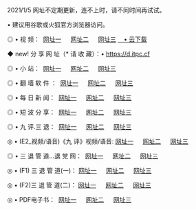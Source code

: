 <p>2021/1/5 网址不定期更新，连不上时，请不同时间再试试。
<p>• 建议用谷歌或火狐官方浏览器访问。
<p>◎ • 视 频： 
<a href="http://pun.hdfmradio.com/" target="_blank">网址一</a> 　 
<a href="http://pte.hdfmradio.com/" target="_blank">网址二</a> 　 
<a href="http://pte.hdfmradio.com/b.html" target="_blank">网址三</a>
<a href="https://yadi.sk/d/d0sUeAOpal3njw" target="_blank">　• 云下载 </a></p>
<p>◆ new! 分 享 网 址（* 请 收 藏）：• <a href="http://prt.hdfmradio.com/a.html">https://d.itpc.cf</a></p>

<p>◎ • 小 站：  
<a href="http://pun.hdfmradio.com/f.html" target="_blank">网址一</a> 　 
<a href="http://pte.hdfmradio.com/h.html" target="_blank">网址二</a> 　 
<a href="http://pte.hdfmradio.com/k/" target="_blank">网址三</a></p>
<p>◎ • 翻 墙 软 件 ：  
<a href="http://pun.hdfmradio.com/ff/" target="_blank">网址一</a> 　 
<a href="http://pte.hdfmradio.com/s/read/a1_nd.html" target="_blank">网址二</a> 　 
<a href="http://pte.hdfmradio.com/ff/index.html" target="_blank">网址三</a></p>
<p>◎ • 每 日 新 闻：  
<a href="http://pun.hdfmradio.com/day/" target="_blank">网址一</a> 　 
<a href="http://pte.hdfmradio.com/day/" target="_blank">网址二</a> 　 
<a href="http://pte.hdfmradio.com/day/index.html" target="_blank">网址三</a></p>
<p>◎ • 短 波 分 享：  
<a href="http://pun.hdfmradio.com/h/" target="_blank">网址一</a> 　 
<a href="http://pte.hdfmradio.com/h/" target="_blank">网址二</a> 　 
<a href="http://pte.hdfmradio.com/h/index.html" target="_blank">网址三</a></p>
<p>◎ • 九 评.三 退：  
<a href="http://pun.hdfmradio.com/t/" target="_blank">网址一</a> 　 
<a href="http://pte.hdfmradio.com/v2/index.html" target="_blank">网址二</a> 　 
<a href="http://pte.hdfmradio.com/tt/index.html" target="_blank">网址三</a> 　</p>
<p>◎ • (E2_视频/语音)《九 评》视频/语音: 
<a href="http://pte.hdfmradio.com/7738.html" target="_blank">网址一</a> 　 
<a href="http://pte.hdfmradio.com/7614.html" target="_blank">网址二</a> 　 
<a href="http://pte.hdfmradio.com/7633.html" target="_blank">网址三</a></p>
<p>◎ • 三 退 管 道...退 党 网：  
<a href="http://pun.hdfmradio.com/go/td1.html" target="_blank">网址一</a> 　 
<a href="http://pte.hdfmradio.com/go/td2.html" target="_blank">网址二</a> 　 
<a href="http://pte.hdfmradio.com/go/td3.html" target="_blank">网址三</a></p>
<p>◎ • (F1) 三 退 管 道(一)： 
<a href="http://pun.hdfmradio.com/dd/" target="_blank">网址一</a> 　 
<a href="http://pte.hdfmradio.com/s/read/a1_tdx.html" target="_blank">网址二</a> 　 
<a href="http://pte.hdfmradio.com/dd/" target="_blank">网址三</a></p>
<p>◎ • (F2)三 退 管 道(二)： 
<a href="http://pte.hdfmradio.com/d/" target="_blank">网址一</a> 　 
<a href="http://pun.hdfmradio.com/d/index.html" target="_blank">网址二</a> 　 
<a href="http://pte.hdfmradio.com/d/" target="_blank">网址三</a></p>
<p>◎ • PDF电子书：  
<a href="http://pun.hdfmradio.com/p/" target="_blank">网址一</a> 　 
<a href="http://pte.hdfmradio.com/p/index.html" target="_blank">网址二</a> 　 
<a href="http://pte.hdfmradio.com/p/" target="_blank">网址三</a></p>
